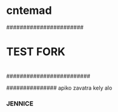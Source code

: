 # cntemad

#######################
#
#       TEST FORK
#
#########################


###############
apiko zavatra kely alo


### JENNICE



